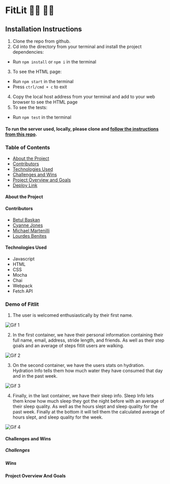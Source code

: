 # FitLit 🏃‍♀️ 🏃‍♂️

## Installation Instructions

1. Clone the repo from github.
2. Cd into the directory from your terminal and install the project dependencies:
- Run `npm install` or `npm i` in the terminal
3. To see the HTML page:
- Run `npm start` in the terminal
- Press `ctrl/cmd + c` to exit
4. Copy the local host address from your terminal and add to your web browser to see the HTML page
5. To see the tests:
- Run `npm test` in the terminal

#### To run the server used, locally, please clone and [follow the instructions from this repo](https://frontend.turing.edu/projects/Fitlit-part-one.html).


### Table of Contents
- [About the Project](#about-the-project)
- [Contributors](#contributors)
- [Technologies Used](#technologies-used)
- [Challenges and Wins](#challenges-and-wins)
- [Project Overview and Goals](#project-overview-and-goals)
- [Deploy Link](#deploy-link)

#### About the Project



#### Contributors
 - [Betul Baskan](https://github.com/Baskanbetul)
 - [Cyanne Jones](https://github.com/Cyanne-Jones)
 - [Michael Martenilli](https://github.com/mmartinelli22)
 - [Lourdes Benites](https://github.com/lourdesbnts)

#### Technologies Used
- Javascript
- HTML
- CSS
- Mocha
- Chai
- Webpack
- Fetch API



### Demo of Fitlit

1. The user is welcomed enthusiastically by their first name.

![Gif 1](https://media.giphy.com/media/gF2PvYokHacDxlXIsI/giphy.gif)

2. In the first container, we have their personal information containing their full name, email, address, stride length, and friends. As well as their step goals and an average of steps fitlit users are walking.

![Gif 2](https://media.giphy.com/media/HmGM0NMJX1ifF14MUR/giphy.gif)

3. On the second container, we have the users stats on hydration. Hydration Info tells them how much water they have consumed that day and in the past week.

![Gif 3](https://media.giphy.com/media/wdZ1AOwgmkvhSSg620/giphy.gif)

4. Finally, in the last container, we have their sleep info. Sleep Info lets them know how much sleep they got the night before with an average of their sleep quality. As well as the hours slept and sleep quality for the past week. Finally at the bottom it will tell them the calculated average of hours slept, and sleep quality for the week.

![Gif 4](https://media.giphy.com/media/baUsJnTD6sNYMzW7EI/giphy.gif)

#### Challenges and Wins

##### Challenges


##### Wins


#### Project Overview And Goals

